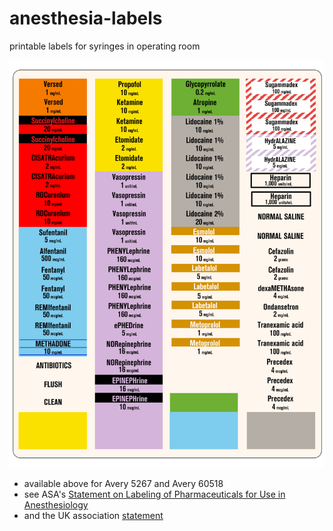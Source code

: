 # anesthesia-labels
printable labels for syringes in operating room


![labels](previews/5267labels-others-rbg.png)


- available above for Avery 5267 and Avery 60518
- see ASA's [Statement on Labeling of Pharmaceuticals for Use in Anesthesiology](https://web.archive.org/web/20240101145247/https://www.asahq.org/standards-and-practice-parameters/statement-on-labeling-of-pharmaceuticals-for-use-in-anesthesiology)
- and the UK association [statement](https://anaesthetists.org/Home/Resources-publications/Anaesthesia-News-magazine/Anaesthesia-News-Digital-February-2021/Standardisation-syringe-labelling-and-prefilled-syringes)